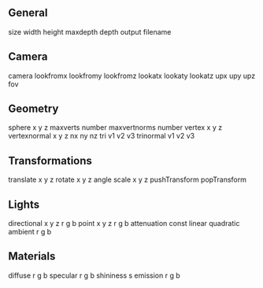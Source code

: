 ## General
size width height
maxdepth depth
output filename

## Camera
camera lookfromx lookfromy lookfromz lookatx lookaty lookatz upx upy upz fov

## Geometry
sphere x y z
maxverts number
maxvertnorms number
vertex x y z
vertexnormal x y z nx ny nz
tri v1 v2 v3
trinormal v1 v2 v3

## Transformations
translate x y z
rotate x y z angle
scale x y z
pushTransform
popTransform

## Lights
directional x y z r g b
point x y z r g b
attenuation const linear quadratic
ambient r g b

## Materials
diffuse r g b
specular r g b
shininess s
emission r g b